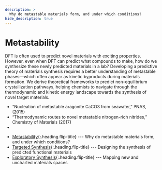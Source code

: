 ```yaml
---
description: >
  Why do metastable materials form, and under which conditions?
hide_description: true
---
```


# Metastability

DFT is often used to predict novel materials with exciting properties. However, even when DFT can predict what compounds to make, 
how do we synthesize these newly predicted materials in a lab? Developing a predictive theory of materials synthesis requires a better understanding of metastable phases—which often appear as kinetic byproducts during materials formation. We derive theoretical frameworks to predict non-equilibrium crystallization pathways, helping chemists to navigate through the thermodynamic and kinetic energy landscape towards the synthesis of novel target materials.

- “Nucleation of metastable aragonite CaCO3 from seawater,” PNAS, (2015)
- “Thermodynamic routes to novel metastable nitrogen-rich nitrides,” Chemistry of Materials (2017)
- [Non-equilibrium crystallization pathways of manganese oxides in aqueous solution]: _projects/NatComms-PourbaixMnOx.md



* [Metastability]{:.heading.flip-title} --- Why do metastable materials form, and under which conditions?
* [Targeted Synthesis]{:.heading.flip-title} --- Designing the synthesis of predicted functional materials
* [Exploratory Synthesis]{:.heading.flip-title} --- Mapping new and uncharted materials spaces

[Metastability]: docs/metastability.md
[Targeted Synthesis]: docs/targetedsynthesis.md
[Exploratory Synthesis]: docs/exploratorysynthesis.md
